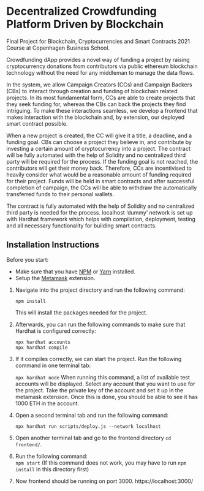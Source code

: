 # Decentralized Crowdfunding Platform Driven by Blockchain

Final Project for Blockchain, Cryptocurrencies and Smart Contracts 2021 Course at Copenhagen Business School.

Crowdfunding dApp provides a novel way of funding a project by raising cryptocurrency donations from contributors via public ethereum blockchain technology without the need for any middleman to manage the data flows. 

In the system, we allow Campaign Creators (CCs) and Campaign Backers (CBs) to interact through creation and funding of blockchain related projects. In its most fundamental form, CCs are able to create projects that they seek funding for, whereas the CBs can back the projects they find intriguing. To make these interactions seamless, we develop a frontend that makes interaction with the blockchain and, by extension, our deployed smart contract possible.

When a new project is created, the CC will give it a title, a deadline, and a funding goal. CBs can choose a project they believe in, and contribute by investing a certain amount of cryptocurrency into a project. The contract will be fully automated with the help of Solidity and no centralized third party will be required for the process. If the funding goal is not reached, the contributors will get their money back. Therefore, CCs are incentivised to heavily consider what would be a reasonable amount of funding required for their project. Funds will be held in smart contracts and after successful completion of campaign, the CCs will be able to withdraw the automatically transferred funds to their personal wallets.

The contract is fully automated with the help of Solidity and no centralized third party is needed for the process. localhost ‘dummy’ network is set up with Hardhat framework which helps with compilation, deployment, testing and all necessary functionality for building smart contracts. 




## Installation Instructions
Before you start:
* Make sure that you have [NPM](https://www.npmjs.com/) or [Yarn](https://yarnpkg.com/) installed.
* Setup the [Metamask](https://metamask.io/) extension.

1. Navigate into the project directory and run the following command:

    `npm install`

    This will install the packages needed for the project.

2. Afterwards, you can run the following commands to make sure that Hardhat is configured correctly:
    ```shell
    npx hardhat accounts
    npx hardhat compile
    ```

3. If it compiles correctly, we can start the project.
Run the following command in one terminal tab:

    `npx hardhat node`
When running this command, a list of available test accounts will be displayed. Select any account that you want to use for the project. Take the private key of the account and set it up in the metamask extension. Once this is done, you should be able to see it has 1000 ETH in the account.


4. Open a second terminal tab and run the following command:
    
    `npx hardhat run scripts/deploy.js --network localhost`

5. Open another terminal tab and go to the frontend directory `cd frontend/`. 

6. Run the following command:  
`npm start` (If this command does not work, you may have to run `npm install` in this directory first)

7. Now frontend should be running on port 3000. https://localhost:3000/

